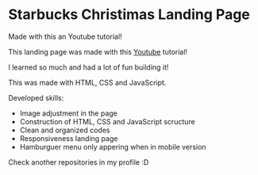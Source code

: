 # Starbucks Christimas Landing Page
 Made with this an Youtube tutorial!

 This landing page was made with this [Youtube](https://www.youtube.com/watch?v=x_n2FGNsm0o) tutorial!

 I learned so much and had a lot of fun building it!

 This was made with HTML, CSS and JavaScript.

 Developed skills:
 - Image adjustment in the page
 - Construction of HTML, CSS and JavaScript scructure
 - Clean and organized codes
 - Responsiveness landing page
 - Hamburguer menu only appering when in mobile version

 Check another repositories in my profile :D

